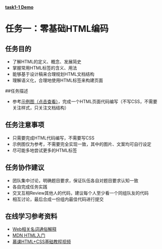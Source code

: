 [**task1-1 Demo**](http://yenshih.com/ife/2016_spring/task1-1/dist/index.html)

# 任务一：零基础HTML编码

## 任务目的

 - 了解HTML的定义、概念、发展简史
 - 掌握常用HTML标签的含义、用法
 - 能够基于设计稿来合理规划HTML文档结构
 - 理解语义化，合理地使用HTML标签来构建页面

##任务描述

 - 参考[示例图（点击查看）](http://7xrp04.com1.z0.glb.clouddn.com/task_1_1_1.jpg)，完成一个HTML页面代码编写（不写CSS，不需要关注样式，只关注文档结构）

## 任务注意事项

 - 只需要完成HTML代码编写，不需要写CSS
 - 示例图仅为参考，不需要完全实现一致，其中的图片、文案均可自行设定
 - 尽可能多地尝试更多的HTML标签

## 任务协作建议

 - 团队集中讨论，明确题目要求，保证队伍各自对题目要求认知一致
 - 各自完成任务实践
 - 交叉互相Review其他人的代码，建议每个人至少看一个同组队友的代码
 - 相互讨论，最后合成一份组内最佳代码进行提交

## 在线学习参考资料

 - [Web相关名词通俗解释](https://www.zhihu.com/question/22689579)
 - [MDN HTML入门](https://developer.mozilla.org/zh-CN/docs/Web/Guide/HTML/Introduction)
 - [慕课HTML+CSS基础教程视频](http://www.imooc.com/learn/9)